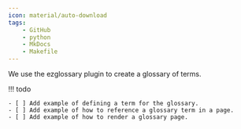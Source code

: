 ```yaml
---
icon: material/auto-download
tags:
    - GitHub
    - python
    - MkDocs
    - Makefile
---
```


We use the ezglossary plugin to create a glossary of terms. 

!!! todo

    - [ ] Add example of defining a term for the glossary.
    - [ ] Add example of how to reference a glossary term in a page.
    - [ ] Add example of how to render a glossary page.

